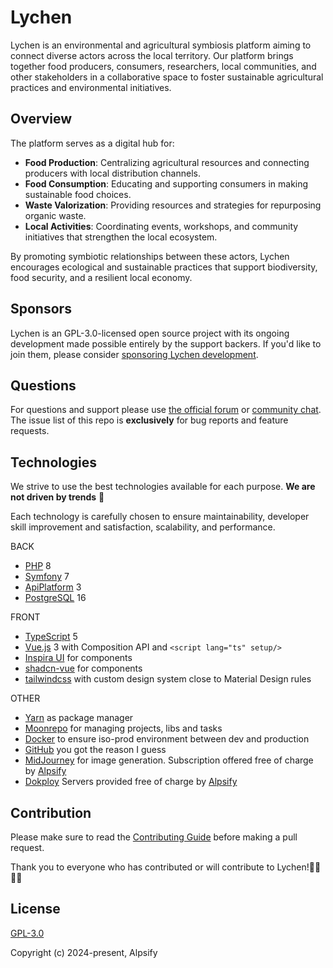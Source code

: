 # Lychen

Lychen is an environmental and agricultural symbiosis platform aiming to connect diverse actors across the local territory. Our platform brings together food producers, consumers, researchers, local communities, and other stakeholders in a collaborative space to foster sustainable agricultural practices and environmental initiatives.

## Overview

The platform serves as a digital hub for:

- **Food Production**: Centralizing agricultural resources and connecting producers with local distribution channels.
- **Food Consumption**: Educating and supporting consumers in making sustainable food choices.
- **Waste Valorization**: Providing resources and strategies for repurposing organic waste.
- **Local Activities**: Coordinating events, workshops, and community initiatives that strengthen the local ecosystem.

By promoting symbiotic relationships between these actors, Lychen encourages ecological and sustainable practices that support biodiversity, food security, and a resilient local economy.

## Sponsors

Lychen is an GPL-3.0-licensed open source project with its ongoing development made possible entirely by the support backers. If you'd like to join them, please consider [ sponsoring Lychen development](https://github.com/sponsors/nathan-de-pachtere).

## Questions

For questions and support please use [the official forum](https://github.com/alpsify/lychen/discussions) or [community chat](). The issue list of this repo is **exclusively** for bug reports and feature requests.

## Technologies

We strive to use the best technologies available for each purpose. **We are not driven by trends** 🦄

Each technology is carefully chosen to ensure maintainability, developer skill improvement and satisfaction, scalability, and performance.

BACK

- [PHP](https://www.php.net/) 8
- [Symfony](https://symfony.com/) 7
- [ApiPlatform](https://api-platform.com/) 3
- [PostgreSQL](https://www.postgresql.org/) 16

FRONT

- [TypeScript](https://www.typescriptlang.org/) 5
- [Vue.js](https://vuejs.org/) 3 with Composition API and `<script lang="ts" setup/>`
- [Inspira UI](https://inspira-ui.com/) for components
- [shadcn-vue](https://www.shadcn-vue.com/) for components
- [tailwindcss](https://tailwindcss.com/) with custom design system close to Material Design rules

OTHER

- [Yarn](https://yarnpkg.com/) as package manager
- [Moonrepo](https://moonrepo.dev/) for managing projects, libs and tasks
- [Docker](https://www.docker.com/) to ensure iso-prod environment between dev and production
- [GitHub](https://github.com/) you got the reason I guess
- [MidJourney](https://www.midjourney.com/) for image generation. Subscription offered free of charge by [Alpsify](https://alpsify.com/)
- [Dokploy](https://dokploy.com/) Servers provided free of charge by [Alpsify](https://alpsify.com/)

## Contribution

Please make sure to read the [Contributing Guide]() before making a pull request.

Thank you to everyone who has contributed or will contribute to Lychen!🙏🏽🫰🏽

## License

[GPL-3.0](https://github.com/alpsify/lychen?tab=GPL-3.0-1-ov-file)

Copyright (c) 2024-present, Alpsify
